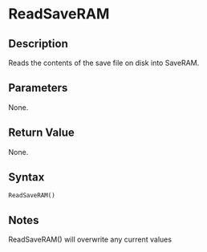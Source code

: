 # ReadSaveRAM

## Description
Reads the contents of the save file on disk into SaveRAM.

## Parameters
None.

## Return Value
None.

## Syntax
```
ReadSaveRAM()
```

## Notes
ReadSaveRAM() will overwrite any current values